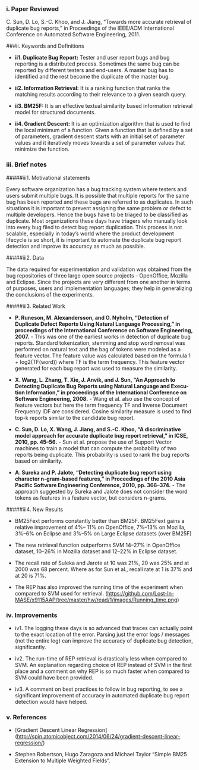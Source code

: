 ### i. Paper Reviewed
C. Sun, D. Lo, S.-C. Khoo, and J. Jiang, “Towards more accurate retrieval of duplicate bug reports,” in Proceedings of the IEEE/ACM International Conference on Automated Software Engineering, 2011.

###ii. Keywords and Definitions  
* **ii1. Duplicate Bug Report:** Tester and user report bugs and bug reporting is a distributed process. Sometimes the same bug can be reported by different testers and end-users. A master bug has to identified and the rest become the duplicate of the master bug.

* **ii2. Information Retrieval:** It is a ranking function that ranks the matching results according to their relevance to a given search query.

* **ii3. BM25F:** It is an effective textual similarity based information retrieval model for structured documents.

* **ii4. Gradient Descent:** It is an optimization algorithm that is used to find the local minimum of a function. Given a function that is defined by a set of parameters, gradient descent starts with an initial set of parameter values and it iteratively moves towards a set of parameter values that minimize the function.

### iii. Brief notes  
#####iii1. Motivational statements 

Every software organization has a bug tracking system where testers and users submit multiple bugs. It is possible that multiple reports for the same bug has been reported and these bugs are referred to as duplicates. In such situations it is important to prevent assigning the same problem or defect to multiple developers. Hence the bugs have to be triaged to be classified as duplicate. Most organizations these days have triagers who manually look into every bug filed to detect bug report duplication. This process is not scalable, especially in today’s world where the product development lifecycle is so short, it is important to automate the duplicate bug report detection and improve its accuracy as much as possible.

#####iii2. Data

The data required for experimentation and validation was obtained from the bug repositories of three large open source projects - OpenOffice, Mozilla and Eclipse. Since the projects are very different from one another in terms of purposes, users and implementation languages; they help in generalizing the conclusions of the experiments.

#####iii3. Related Work
* **P. Runeson, M. Alexandersson, and O. Nyholm, “Detection of Duplicate Defect Reports Using Natural Language Processing,” in proceedings of the International Conference on Software Engineering, 2007.** - This was one of the earliest works in detection of duplicate bug reports. Standard tokenization, stemming and stop word removal was performed on natural text and the bag of tokens were modeled as a feature vector. The feature value was calculated based on the formula 1 + log2(TF(word)) where TF is the term frequency. This feature vector generated for each bug report was used to measure the similarity.

* **X. Wang, L. Zhang, T. Xie, J. Anvik, and J. Sun, “An Approach to Detecting Duplicate Bug Reports using Natural Language and Execu- tion Information,” in proceedings of the International Conference on Software Engineering, 2008.** - Wang et al. also use the concept of feature vectors but here the term frequency TF and Inverse Document Frequency IDF are considered. Cosine similarity measure is used to find top-k reports similar to the candidate bug report.

* **C. Sun, D. Lo, X. Wang, J. Jiang, and S.-C. Khoo, “A discriminative model approach for accurate duplicate bug report retrieval,” in ICSE, 2010, pp. 45–56.** - Sun et al. propose the use of Support Vector machines to train a model that can compute the probability of two reports being duplicate. This probability is used to rank the bug reports based on similarity. 

* **A. Sureka and P. Jalote, “Detecting duplicate bug report using character n-gram-based features,” in Proceedings of the 2010 Asia Pacific Software Engineering Conference, 2010, pp. 366–374.** - The approach suggested by Sureka and Jalote does not consider the word tokens as features in a feature vector, but considers n-grams.

#####iii4. New Results

* BM25Fext performs constantly better than BM25F. BM25Fext gains a relative improvement of 4%– 11% on OpenOffice, 7%–13% on Mozilla, 3%–6% on Eclipse and 3%–5% on Large Eclipse datasets (over BM25F)

* The new retrieval function outperforms SVM 14–27% in OpenOffice dataset, 10–26% in Mozilla dataset and 12–22% in Eclipse dataset.

* The recall rate of Suleka and Jarote at 10 was 21%, 20 was 25% and at 2000 was 68 percent. Where as for Sun et al., recall rate at 1 is 37% and at 20 is 71%.

* The REP has also improved the running time of the experiment when compared to SVM used for retrieval.
(https://github.com/Lost-In-MASE/x9115AAP/tree/master/hw/read/1/images/Running_time.png)

### iv. Improvements  
* iv1. The logging these days is so advanced that traces can actually point to the exact location of the error. Parsing just the error logs / messages (not the entire log) can improve the accuracy of duplicate bug detection, significantly. 

* iv2. The run-time of REP retrieval is drastically less when compared to SVM. An explanation regarding choice of REP instead of SVM in the first place and a comment on why REP is so much faster when compared to SVM could have been provided.

* iv3. A comment on best practices to follow in bug reporting, to see a significant improvement of accuracy in automated duplicate bug report detection would have helped.


### v. References  

* [Gradient Descent Linear Regression] (http://spin.atomicobject.com/2014/06/24/gradient-descent-linear-regression/)

* Stephen Robertson, Hugo Zaragoza and Michael Taylor “Simple BM25 Extension to Multiple Weighted Fields”.
